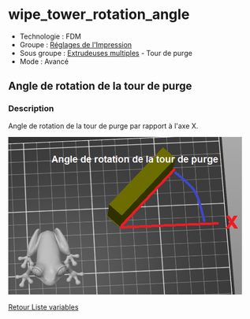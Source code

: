 # wipe_tower_rotation_angle

* Technologie : FDM
* Groupe : [Réglages de l'Impression](../print_settings/print_settings.md)
* Sous groupe : [Extrudeuses multiples](../printer_settings/printer_settings.md#extrudeuses-multiples) - Tour de purge
* Mode : Avancé

## Angle de rotation de la tour de purge 

### Description

Angle de rotation de la tour de purge par rapport à l'axe X.

![Angle de rotation de la tour de purge ](./images/wipe_tower_rotation_angle/001.png)

[Retour Liste variables](variable_list.md)